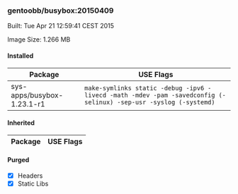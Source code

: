 ### gentoobb/busybox:20150409
Built: Tue Apr 21 12:59:41 CEST 2015

Image Size: 1.266 MB
#### Installed
Package | USE Flags
--------|----------
sys-apps/busybox-1.23.1-r1 | `make-symlinks static -debug -ipv6 -livecd -math -mdev -pam -savedconfig (-selinux) -sep-usr -syslog (-systemd)`
#### Inherited
Package | USE Flags
--------|----------
#### Purged
- [x] Headers
- [x] Static Libs

